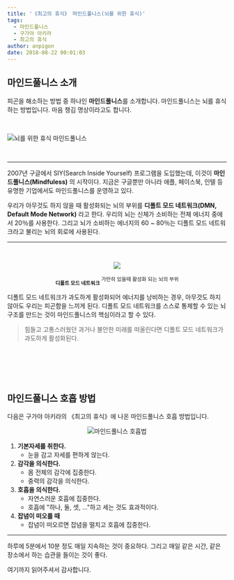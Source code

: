 ```yaml
---
title: '《최고의 휴식》 마인드풀니스(뇌를 위한 휴식)'
tags:
  - 마인드풀니스
  - 구가야 아키라
  - 최고의 휴식
author: anpigon
date: 2018-08-22 00:01:03
---
```


## 마인드풀니스 소개

피곤을 해소하는 방법 중 하나인 **마인드풀니스**를 소개합니다. 마인드풀니스는 뇌를 휴식하는 방법입니다.  마음 챙김 명상이라고도 합니다.

<br>

![뇌를 위한 휴식 마인드풀니스](https://steemitimages.com/0x300/https://imgur.com/a2cMI4Q.png)


<br>

___

2007년 구글에서 SIY(Search Inside Yourself) 프로그램을 도입했는데, 이것이 **마인드풀니스(Mindfuless)** 의 시작이다. 지금은 구글뿐만 아니라 애플, 페이스북, 인텔 등 유명한 기업에서도 마인드풀니스를 운영하고 있다.

우리가 아무것도 하지 않을 때 활성화되는 뇌의 부위를  **디폴트 모드 네트워크(DMN, Default Mode Network)** 라고 한다. 우리의 뇌는 신체가 소비하는 전체 에너지 중에서 20％를 사용한다. 그리고 뇌가 소비하는 에너지의 60 ~ 80％는 디폴트 모드 네트워크라고 불리는 뇌의 회로에 사용된다.

___

<br>

<center>

![](https://steemitimages.com/0x300/https://imgur.com/JeTXL1V.png)

<sub>**디폴트 모드 네트워크**</sub>
<sup>가만히 있을때 활성화 되는 뇌의 부위</sup>

</center>

디폴트 모드 네트워크가 과도하게 활성화되어 에너지를 낭비하는 경우, 아무것도 하지 않아도 우리는 피곤함을 느끼게 된다. 디폴트 모드 네트워크를 스스로 통제할 수 있는 뇌 구조를 만드는 것이 마인드풀니스의 핵심이라고 할 수 있다.
> 힘들고 고통스러웠던 과거나 불안한 미래를 떠올린다면 디폴트 모드 네트워크가 과도하게 활성화된다.

<br>
<br>
<br>
<br>

## 마인드풀니스 호흡 방법

다음은 구가야 아키라의 《최고의 휴식》에 나온 마인드풀니스 호흡 방법입니다.

<center>

![마인드풀니스 호흡법](https://steemitimages.com/0x400/https://imgur.com/BooXFJF.png)

</center>

1. **기본자세를 취한다.** 
    - 눈을 감고 자세를 편하게 앉는다.
2. **감각을 의식한다.**
    - 몸 전체의 감각에 집중한다.
    - 중력의 감각을 의식한다.
3. **호흡을 의식한다.**
    - 자연스러운 호흡에 집중한다.
    - 호흡에 "하나, 둘, 셋, ..."하고 세는 것도 효과적이다.
4. **잡념이 떠오를 때**
    - 잡념이 떠오르면 잡념을 떨치고 호흡에 집중한다.

___

하루에 5분에서 10분 정도 매일 지속하는 것이 중요하다. 그리고 매일 같은 시간, 같은 장소에서 하는 습관을 들이는 것이 좋다.

여기까지 읽어주셔서 감사합니다.